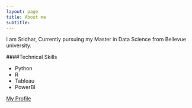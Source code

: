 ```yaml
---
layout: page
title: About me
subtitle:
---
```


I am Sridhar, Currently pursuing my Master in Data Science from Bellevue university.

####Technical Skills

- Python
- R
- Tableau
- PowerBI

<a href="https://github.com/sridnala/profile">My Profile</a>

